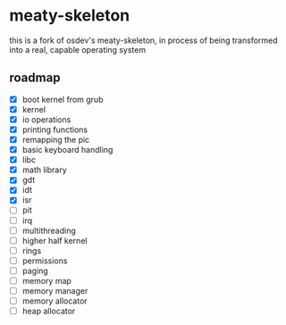 # meaty-skeleton

this is a fork of osdev's meaty-skeleton, in process of being transformed into a real, capable operating system  
  

## roadmap
- [x] boot kernel from grub
- [x] kernel
- [x] io operations
- [x] printing functions
- [x] remapping the pic
- [x] basic keyboard handling
- [x] libc
- [x] math library
- [x] gdt
- [x] idt
- [x] isr
- [ ] pit
- [ ] irq
- [ ] multithreading
- [ ] higher half kernel
- [ ] rings
- [ ] permissions
- [ ] paging
- [ ] memory map
- [ ] memory manager
- [ ] memory allocator
- [ ] heap allocator
